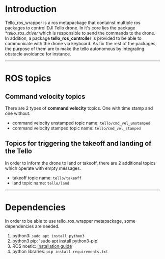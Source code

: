 # Introduction

Tello_ros_wrapper is a ros metapackage that containst multiple ros packages to control DJI Tello drone.
In it's core lies the package **tello_ros_driver* which is responsible to send the commands to the drone.
In addition, a package **tello_ros_controller** is provided to be able to communicate with the drone via keyboard.
As for the rest of the packages, the purpose of them are to make the tello autonomous by integrating obstacle avoidance for instance.

***

# ROS topics

## Command velocity topics

There are 2 types of **command velocity** topics. One with time stamp and one without.

* command velocity unstamped topic name: `tello/cmd_vel_unstamped`
* command velocity stamped topic name: `tello/cmd_vel_stamped`

## Topics for triggering the takeoff and landing of the Tello

In order to inform the drone to land or takeoff, there are 2 additional topics which operate with empty messages.

* takeoff topic name: `tello/takeoff`
* land topic name: `tello/land`

***

# Dependencies

In order to be able to use tello_ros_wrapper metapackage, some dependencies are needed.

1. python3: `sudo apt install python3`
2. python3 pip: 'sudo apt install python3-pip'
3. ROS noetic: [Installation guide](http://wiki.ros.org/noetic/Installation/Ubuntu)
4. python libraries: `pip install requirements.txt`
